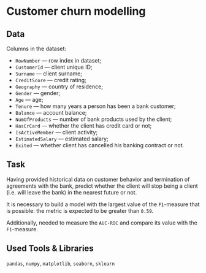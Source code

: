 # Customer churn modelling

## Data

Columns in the dataset:

- `RowNumber` — row index in dataset;
- `CustomerId` — client unique ID;
- `Surname` — client surname;
- `CreditScore` — credit rating;
- `Geography` — country of residence;
- `Gender` — gender;
- `Age` — age;
- `Tenure` — how many years a person has been a bank customer;
- `Balance` — account balance;
- `NumOfProducts` — number of bank products used by the client;
- `HasCrCard` — whether the client has credit card or not;
- `IsActiveMember` — client activity;
- `EstimatedSalary` — estimated salary;
- `Exited` — whether client has cancelled his banking contract or not.

## Task

Having provided historical data on customer behavior and termination of agreements with the bank, predict whether the client will stop being a client (i.e. will leave the bank) in the nearest future or not.

It is necessary to build a model with the largest value of the `F1`-measure that is possible: the metric is expected to be greater than `0.59`.

Additionally, needed to measure the `AUC-ROC` and compare its value with the `F1`-measure.

## Used Tools & Libraries

`pandas`, `numpy`, `matplotlib`, `seaborn`, `sklearn`
